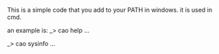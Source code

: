 This is a simple code that you add to your PATH in windows.
it is used in cmd.

an example is:
_> cao help
...

_> cao sysinfo
...
